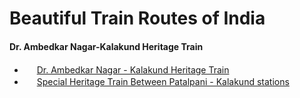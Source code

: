 # Beautiful Train Routes of India

#### Dr. Ambedkar Nagar-Kalakund Heritage Train
 - <img src="https://en.wikipedia.org/static/favicon/wikipedia.ico" width=16px> [Dr. Ambedkar Nagar - Kalakund Heritage Train](https://en.wikipedia.org/wiki/Dr._Ambedkar_Nagar_-_Kalakund_Heritage_Train)
 - <img src="https://www.youtube.com/s/desktop/e9a67dcd/img/favicon.ico" width = 16px> [Special Heritage Train Between Patalpani - Kalakund stations](https://www.youtube.com/watch?v=MwOqeSStglw)

